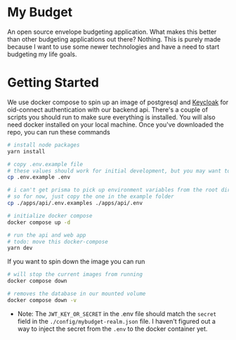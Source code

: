 # My Budget

An open source envelope budgeting application. What makes this better than other budgeting applications out there? Nothing. This is purely made because I want to use some newer technologies and have a need to start budgeting my life goals.

# Getting Started

We use docker compose to spin up an image of postgresql and [Keycloak](https://www.keycloak.org/) for oid-connect authentication with our backend api. There's a couple of scripts you should run to make sure everything is installed. You will also need docker installed on your local machine. Once you've downloaded the repo, you can run these commands

```bash
# install node packages
yarn install

# copy .env.example file
# these values should work for initial development, but you may want to change them
cp .env.example .env

# i can't get prisma to pick up environment variables from the root directory when running cli commands,
# so for now, just copy the one in the example folder
cp ./apps/api/.env.examples ./apps/api/.env

# initialize docker compose
docker compose up -d

# run the api and web app
# todo: move this docker-compose
yarn dev
```

If you want to spin down the image you can run

```bash
# will stop the current images from running
docker compose down

# removes the database in our mounted volume
docker compose down -v
```

-   Note: The `JWT_KEY_OR_SECRET` in the .env file should match the `secret` field in the `./config/mybudget-realm.json` file. I haven't figured out a way to inject the secret from the `.env` to the docker container yet.
